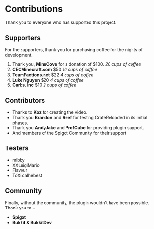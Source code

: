 # Contributions 

Thank you to everyone who has supported this project.

## Supporters
For the supporters, thank you for purchasing coffee for the nights of development. 

1. Thank you, **MineCove** for a donation of $100. *20 cups of coffee*
2. **CECMinecraft.com** $50 *10 cups of coffee*
3. **TeamFactions.net** $22 *4 cups of coffee*
4. **Luke Nguyen** $20 *4 cups of coffee*
5. **Carbs. Inc** $10 *2 cups of coffee*

## Contributors
* Thanks to **Koz** for creating the video.
* Thank you **Brandon** and **Reef** for testing CrateReloaded in its initial phases.
* Thank you **AndyJake** and **ProfCube** for providing plugin support.
* And members of the Spigot Community for their support

## Testers
* mibby
* XXLuigiMario
* Flavour
* ToXiicalhebest

## Community
Finally, without the community, the plugin wouldn't have been possible. Thank you to...

* **Spigot**
* **Bukkit & BukkitDev**
